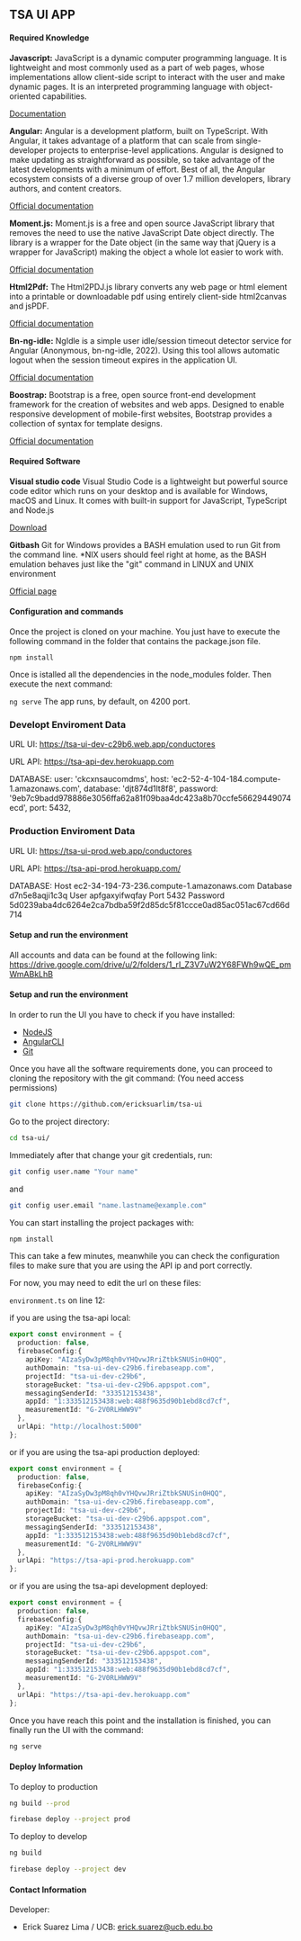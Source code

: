 ## TSA UI APP ##

#### Required Knowledge ####

**Javascript:**
JavaScript is a dynamic computer programming language. It is lightweight and most commonly used as a part of web pages, whose implementations allow client-side script to interact with the user and make dynamic pages. It is an interpreted programming language with object-oriented capabilities.

[Documentation](https://www.javascript.com/about)


**Angular:** 
Angular is a development platform, built on TypeScript. With Angular, it takes advantage of a platform that can scale from single-developer projects to enterprise-level applications. Angular is designed to make updating as straightforward as possible, so take advantage of the latest developments with a minimum of effort. Best of all, the Angular ecosystem consists of a diverse group of over 1.7 million developers, library authors, and content creators.

[Official documentation](https://angular.io/docs)

**Moment.js:**
Moment.js is a free and open source JavaScript library that removes the need to use the native JavaScript Date object directly. The library is a wrapper for the Date object (in the same way that jQuery is a wrapper for JavaScript) making the object a whole lot easier to work with.

[Official documentation](https://momentjs.com/docs/)

**Html2Pdf:**
The Html2PDJ.js library converts any web page or html element into a printable or downloadable pdf using entirely client-side html2canvas and jsPDF.

[Official documentation](https://html2pdf.app/documentation/)

**Bn-ng-idle:**
NgIdle is a simple user idle/session timeout detector service for Angular (Anonymous, bn-ng-idle, 2022). Using this tool allows automatic logout when the session timeout expires in the application UI.

[Official documentation](https://www.npmjs.com/package/bn-ng-idle)

**Boostrap:**
Bootstrap is a free, open source front-end development framework for the creation of websites and web apps. Designed to enable responsive development of mobile-first websites, Bootstrap provides a collection of syntax for template designs.

[Official documentation](https://getbootstrap.com/docs/4.1/getting-started/introduction/)



#### Required Software ####

**Visual studio code**
Visual Studio Code is a lightweight but powerful source code editor which runs on your desktop and is available for Windows, macOS and Linux. It comes with built-in support for JavaScript, TypeScript and Node.js

[Download](https://code.visualstudio.com/download)

**Gitbash**
Git for Windows provides a BASH emulation used to run Git from the command line. *NIX users should feel right at home, as the BASH emulation behaves just like the "git" command in LINUX and UNIX environment

[Official page](https://gitforwindows.org/)

#### Configuration and commands ####

Once the project is cloned on your machine.
You just have to execute the following command in the folder that contains the package.json file.

``` npm install ```

Once is istalled all the dependencies in the node_modules folder. Then execute the next command:

``` ng serve ```
The app runs, by default, on 4200 port. 

### Developt Enviroment Data ###
URL UI: 
https://tsa-ui-dev-c29b6.web.app/conductores


URL API:
https://tsa-api-dev.herokuapp.com


DATABASE:
    user: 'ckcxnsaucomdms',
    host: 'ec2-52-4-104-184.compute-1.amazonaws.com',
    database: 'djt874d1lt8f8',
    password: '9eb7c9badd978886e3056ffa62a81f09baa4dc423a8b70ccfe56629449074ecd',
    port: 5432,
    
### Production Enviroment Data ###
URL UI:
https://tsa-ui-prod.web.app/conductores

URL API:
https://tsa-api-prod.herokuapp.com/

DATABASE:
Host
ec2-34-194-73-236.compute-1.amazonaws.com
Database
d7n5e8aqji1c3q
User
apfgaxyifwqfay
Port
5432
Password
5d0239aba4dc6264e2ca7bdba59f2d85dc5f81ccce0ad85ac051ac67cd66d714

#### Setup and run the environment ####
All accounts and data can be found at the following link:
https://drive.google.com/drive/u/2/folders/1_rI_Z3V7uW2Y68FWh9wQE_pmWmABkLhB

#### Setup and run the environment ####

In order to run the UI you have to check if you have installed:

* [NodeJS](https://nodejs.org/en/)
* [AngularCLI](https://angular.io/guide/setup-local#install-the-angular-cli)
* [Git](https://git-scm.com/)

Once you have all the software requirements done, you can proceed to cloning the repository with the git command:
(You need access permissions)

```sh
git clone https://github.com/ericksuarlim/tsa-ui
```

Go to the project directory:

```sh
cd tsa-ui/
```

Immediately after that change your git credentials, run:

```sh
git config user.name "Your name"
```

and

```sh
git config user.email "name.lastname@example.com"
```

You can start installing the project packages with:

```sh
npm install
```

This can take a few minutes, meanwhile you can check the configuration files to make sure that you are using the API ip and port correctly.

For now, you may need to edit the url on these files:

`environment.ts` on line 12:

if you are using the tsa-api local:
```ts
export const environment = {
  production: false,
  firebaseConfig:{
    apiKey: "AIzaSyDw3pM8qh0vYHQvwJRriZtbkSNUSin0HQQ",
    authDomain: "tsa-ui-dev-c29b6.firebaseapp.com",
    projectId: "tsa-ui-dev-c29b6",
    storageBucket: "tsa-ui-dev-c29b6.appspot.com",
    messagingSenderId: "333512153438",
    appId: "1:333512153438:web:488f9635d90b1ebd8cd7cf",
    measurementId: "G-2V0RLHWW9V"
  },
  urlApi: "http://localhost:5000"
};
```
or if you are using the tsa-api production deployed:
```ts
export const environment = {
  production: false,
  firebaseConfig:{
    apiKey: "AIzaSyDw3pM8qh0vYHQvwJRriZtbkSNUSin0HQQ",
    authDomain: "tsa-ui-dev-c29b6.firebaseapp.com",
    projectId: "tsa-ui-dev-c29b6",
    storageBucket: "tsa-ui-dev-c29b6.appspot.com",
    messagingSenderId: "333512153438",
    appId: "1:333512153438:web:488f9635d90b1ebd8cd7cf",
    measurementId: "G-2V0RLHWW9V"
  },
  urlApi: "https://tsa-api-prod.herokuapp.com"
};
```

or if you are using the tsa-api development deployed:
```ts
export const environment = {
  production: false,
  firebaseConfig:{
    apiKey: "AIzaSyDw3pM8qh0vYHQvwJRriZtbkSNUSin0HQQ",
    authDomain: "tsa-ui-dev-c29b6.firebaseapp.com",
    projectId: "tsa-ui-dev-c29b6",
    storageBucket: "tsa-ui-dev-c29b6.appspot.com",
    messagingSenderId: "333512153438",
    appId: "1:333512153438:web:488f9635d90b1ebd8cd7cf",
    measurementId: "G-2V0RLHWW9V"
  },
  urlApi: "https://tsa-api-dev.herokuapp.com"
};
```
Once you have reach this point and the installation is finished, you can finally run the UI with the command:

```bash
ng serve
```

#### Deploy Information ####
To deploy to production
```bash
ng build --prod
```
```bash
firebase deploy --project prod
```
To deploy to develop
```bash
ng build
```
```bash
firebase deploy --project dev
```

#### Contact Information ####

Developer:
* Erick Suarez Lima / UCB: erick.suarez@ucb.edu.bo


